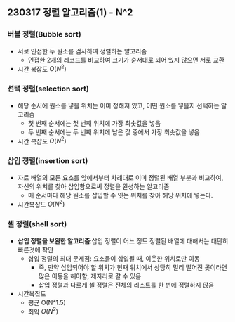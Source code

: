 ## 230317 정렬 알고리즘(1) - N^2

### 버블 정렬(Bubble sort)

- 서로 인접한 두 원소를 검사하여 정렬하는 알고리즘
  - 인접한 2개의 레코드를 비교하여 크기가 순서대로 되어 있지 않으면 서로 교환
- 시간 복잡도 $O(N^2)$

### 선택 정렬(selection sort)

- 해당 순서에 원소를 넣을 위치는 이미 정해져 있고, 어떤 원소를 넣을지 선택하는 알고리즘
  - 첫 번째 순서에는 첫 번째 위치에 가장 최솟값을 넣음
  - 두 번째 순서에는 두 번째 위치에 남은 값 중에서 가장 최솟값을 넣음
- 시간 복잡도 $O(N^2)$

### 삽입 정렬(insertion sort)

- 자료 배열의 모든 요소를 앞에서부터 차럐대로 이미 정렬된 배열 부분과 비교하여, 자신의 위치를 찾아 삽입함으로써 정렬을 완성하는 알고리즘
  - 매 순서마다 해당 원소를 삽입할 수 잇는 위치를 찾아 해당 위치에 넣는다.
- 시간복잡도 $O(N^2)$

### 셸 정렬(shell sort)

- **삽입 정렬을 보완한 알고리즘**:삽입 정렬이 어느 정도 정렬된 배열에 대해서는 대단히 빠른것에 착안
  - 삽입 정렬의 최대 문제점: 요소들이 삽입될 때, 이웃한 위치로만 이동
    - 즉, 만약 삽입되어야 할 위치가 현재 위치에서 상당히 멀리 떨어진 곳이라면 많은 이동을 해야함, 제자리로 갈 수 있음
    - 삽입 정렬과 다르게 셸 정렬은 전체의 리스트를 한 번에 정렬하지 않음
- 시간복잡도
  - 평균 O(N^1.5)
  - 최악 $O(N^2)$

